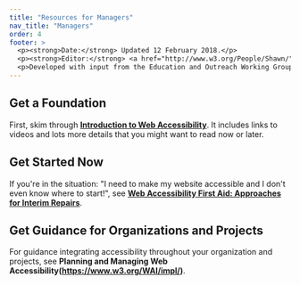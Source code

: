 ```yaml
---
title: "Resources for Managers"
nav_title: "Managers"
order: 4
footer: >
  <p><strong>Date:</strong> Updated 12 February 2018.</p>
  <p><strong>Editor:</strong> <a href="http://www.w3.org/People/Shawn/">Shawn Lawton Henry</a>.</p>
  <p>Developed with input from the Education and Outreach Working Group (<a href="http://www.w3.org/WAI/EO/">EOWG</a>).</p>
---
```


## Get a Foundation

First, skim through **[Introduction to Web Accessibility]( https://www.w3.org/WAI/intro/accessibility)**. It includes links to videos and lots more details that you might want to read now or later.

## Get Started Now

If you're in the situation: "I need to make my website accessible and I don't even know where to start!", see **[Web Accessibility First Aid: Approaches for Interim Repairs](https://www.w3.org/WAI/impl/improving)**.

## Get Guidance for Organizations and Projects

For guidance integrating accessibility throughout your organization and projects, see **Planning and Managing Web Accessibility(https://www.w3.org/WAI/impl/)**.
